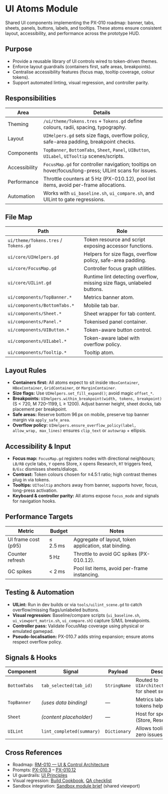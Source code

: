 # UI Atoms Module

Shared UI components implementing the PX-010 roadmap: banner, tabs, sheets, panels, buttons, labels, and tooltips. These atoms ensure consistent layout, accessibility, and performance across the prototype HUD.

## Purpose
- Provide a reusable library of UI controls wired to token-driven themes.
- Enforce layout guardrails (containers first, safe areas, breakpoints).
- Centralise accessibility features (focus map, tooltip coverage, colour tokens).
- Support automated linting, visual regression, and controller parity.

## Responsibilities
| Area | Details |
| --- | --- |
| Theming | `/ui/theme/Tokens.tres` + `Tokens.gd` define colours, radii, spacing, typography. |
| Layout | `UIHelpers.gd` sets size flags, overflow policy, safe-area padding, breakpoint checks. |
| Components | `TopBanner`, `BottomTabs`, `Sheet`, `Panel`, `UIButton`, `UILabel`, `UITooltip` scenes/scripts. |
| Accessibility | `FocusMap.gd` for controller navigation; tooltips on hover/focus/long-press; UILint scans for issues. |
| Performance | Throttle counters at 5 Hz (PX-010.12), pool list items, avoid per-frame allocations. |
| Automation | Works with `ui_baseline.sh`, `ui_compare.sh`, and UILint to gate regressions. |

## File Map
| Path | Role |
| --- | --- |
| `ui/theme/Tokens.tres` / `Tokens.gd` | Token resource and script exposing accessor functions. |
| `ui/core/UIHelpers.gd` | Helpers for size flags, overflow policy, safe-area padding. |
| `ui/core/FocusMap.gd` | Controller focus graph utilities. |
| `ui/core/UILint.gd` | Runtime lint detecting overflow, missing size flags, unlabeled buttons. |
| `ui/components/TopBanner.*` | Metrics banner atom. |
| `ui/components/BottomTabs.*` | Mobile tab bar. |
| `ui/components/Sheet.*` | Sheet wrapper for tab content. |
| `ui/components/Panel.*` | Tokenised panel container. |
| `ui/components/UIButton.*` | Token-aware button control. |
| `ui/components/UILabel.*` | Token-aware label with overflow policy. |
| `ui/components/Tooltip.*` | Tooltip atom. |

## Layout Rules
- **Containers first:** All atoms expect to sit inside `VBoxContainer`, `HBoxContainer`, `GridContainer`, or `MarginContainer`.
- **Size flags:** Use `UIHelpers.set_fill_expand()`; avoid magic `offset_*`.
- **Breakpoints:** `UIHelpers.within_breakpoint(width, tokens, breakpoint)` (S < 720, M 720–1199, L ≥ 1200). Adjust banner height, sheet docks, tab placement per breakpoint.
- **Safe areas:** Reserve bottom 96 px on mobile, preserve top banner margin via `apply_safe_area`.
- **Overflow policy:** `UIHelpers.ensure_overflow_policy(label, allow_wrap, max_lines)` ensures `clip_text` or `autowrap` + ellipsis.

## Accessibility & Input
- **Focus map:** `FocusMap.gd` registers nodes with directional neighbours; `LB/RB` cycle tabs, `Y` opens Store, `X` opens Research, `RT` triggers feed, `B/Esc` dismisses sheets/dialogs.
- **Contrast:** Token colours chosen for ≥4.5:1 ratio; high contrast themes plug in via tokens.
- **Tooltips:** `UITooltip` anchors away from banner, supports hover, focus, long-press activation.
- **Keyboard & controller parity:** All atoms expose `focus_mode` and signals for navigation hooks.

## Performance Targets
| Metric | Budget | Notes |
| --- | --- | --- |
| UI frame cost (p95) | ≤ 2.5 ms | Aggregate of layout, token application, stat binding. |
| Counter refresh | 5 Hz | Throttle to avoid GC spikes (PX-010.12). |
| GC spikes | < 2 ms | Pool list items, avoid per-frame instancing. |

## Testing & Automation
- **UILint:** Run in dev builds or via `tools/uilint_scene.gd` to catch overflow/missing flags/unlabeled buttons.
- **Visual regression:** Baseline/compare scripts (`ui_baseline.sh`, `ui_viewport_matrix.sh`, `ui_compare.sh`) capture S/M/L breakpoints.
- **Controller pass:** Validate FocusMap coverage using physical or emulated gamepad.
- **Pseudo-localisation:** PX-010.7 adds string expansion; ensure atoms respect overflow policy.

## Signals & Hooks
| Component | Signal | Payload | Description |
| --- | --- | --- | --- |
| `BottomTabs` | `tab_selected(tab_id)` | `StringName` | Routed to `UIArchitecturePrototype` for sheet swaps. |
| `TopBanner` | *(uses data binding)* | — | Metrics labels bound via tokens helpers. |
| `Sheet` | *(content placeholder)* | — | Host for specific panels (Store, Research, etc.). |
| `UILint` | `lint_completed(summary)` | `Dictionary` | Allows tooling to assert zero issues. |

## Cross References
- Roadmap: [RM-010 — UI & Control Architecture](../roadmap/RM-010.md)
- Prompts: [PX-010.3](../prompts/PX-010.3.md) – [PX-010.12](../prompts/PX-010.12.md)
- UI guardrails: [UI Principles](../ux/UI_Principles.md)
- Visual regression: [Build Cookbook](../dev/Build_Cookbook.md), [QA checklist](../qa/RM-010-ui-checklist.md)
- Sandbox integration: [Sandbox module brief](sandbox.md) (shared viewport)
